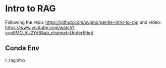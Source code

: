 # Intro to RAG
Following the repo: https://github.com/svpino/gentle-intro-to-rag and video: https://www.youtube.com/watch?v=q9MD_hU2Yd8&ab_channel=Underfitted

## Conda Env
r_ragintro